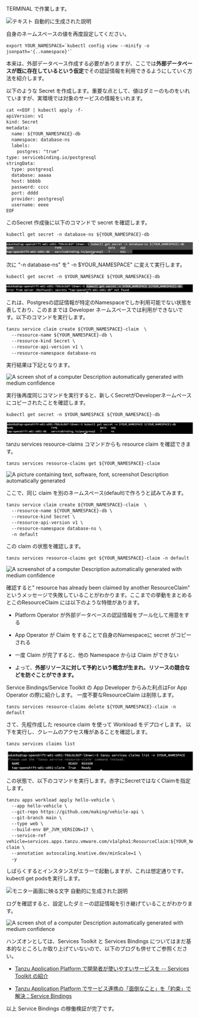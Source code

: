 

TERMINAL で作業します。

![テキスト
自動的に生成された説明](../media/image2.png)

自身のネームスペースの値を再度設定してください。

```execute
export YOUR_NAMESPACE=`kubectl config view --minify -o jsonpath='{..namespace}'`
```

本来は、外部データベース作成する必要がありますが、ここでは**外部データベースが既に存在しているという仮定**でその認証情報を利用できるようにしていく方法を紹介します。

以下のような Secret
を作成します。重要な点として、値はダミーのものをいれていますが、実環境では対象のサービスの情報をいれます。

```execute
cat <<EOF | kubectl apply -f-
apiVersion: v1
kind: Secret
metadata:
  name: ${YOUR_NAMESPACE}-db
  namespace: database-ns
  labels:
    postgres: "true"
type: servicebinding.io/postgresql
stringData:
  type: postgresql
  database: aaaaa
  host: bbbbb
  password: cccc
  port: dddd
  provider: postgresql
  username: eeee
EOF
```

このSecret 作成後に以下のコマンドで secret を確認します。

```execute
kubectl get secret -n database-ns ${YOUR_NAMESPACE}-db
```

![](../media/image14.png)

次に "-n database-ns" を" -n \$YOUR_NAMESPACE" に変えて実行します。

```execute
kubectl get secret -n $YOUR_NAMESPACE ${YOUR_NAMESPACE}-db
```

![](../media/image15.png)

これは、Postgresの認証情報が特定のNamespaceでしか利用可能でない状態を表しており、このままでは
Developer
ネームスペースでは利用ができないです。以下のコマンドを実行します。

```execute
tanzu service claim create ${YOUR_NAMESPACE}-claim  \
  --resource-name ${YOUR_NAMESPACE}-db \
  --resource-kind Secret \
  --resource-api-version v1 \
  --resource-namespace database-ns　
```


実行結果は下記となります。

![A screen shot of a computer Description automatically generated with
medium confidence](../media/image16.png)

実行後再度同じコマンドを実行すると、新しくSecretがDeveloperネームペースにコピーされたことを確認します。

```execute
kubectl get secret -n $YOUR_NAMESPACE ${YOUR_NAMESPACE}-db
```

![](../media/image17.png)

tanzu services resource-claims コマンドからも resource claim
を確認できます。

```execute
tanzu services resource-claims get ${YOUR_NAMESPACE}-claim  
```


![A picture containing text, software, font, screenshot Description
automatically
generated](../media/image18.png)

ここで、同じ claim を別のネームスペース(default)で作ろうと試みてみます。

```execute
tanzu service claim create ${YOUR_NAMESPACE}-claim  \
  --resource-name ${YOUR_NAMESPACE}-db \
  --resource-kind Secret \
  --resource-api-version v1 \
  --resource-namespace database-ns \
  -n default
```


この claim の状態を確認します。
```execute
tanzu services resource-claims get ${YOUR_NAMESPACE}-claim -n default
```


![A screenshot of a computer Description automatically generated with
medium confidence](../media/image19.png)

確認すると" resource has already been claimed by another ResourceClaim"
というメッセージで失敗していることがわかります。ここまでの挙動をまとめるとこのResourceClaim
には以下のような特徴があります。

-   Platform Operator
    が外部データベースの認証情報をプール化して用意をする

-   App Operator が Claim をすることで自身のNamespaceに secret
    がコピーされる

-   一度 Claim が完了すると、他の Namespace からは Claim ができない

-   よって、**外部リソースに対して予約という概念が生まれ、リソースの競合などを防ぐことができます。**

Service Bindings/Service Toolkit の App Developer からみた利点はFor App
Operator の際に紹介します。
一度不要なResourceClaim は削除します。

```execute
tanzu services resource-claims delete ${YOUR_NAMESPACE}-claim -n default
```

さて、先程作成した resource claim を使って Workload をデプロイします。
以下を実行し、クレームのアクセス権があることを確認します。

```execute
tanzu services claims list
```


![](../media/image20.png)

この状態で、以下のコマンドを実行します。赤字にSecretではなくClaimを指定します。

```execute
tanzu apps workload apply hello-vehicle \
  --app hello-vehicle \
  --git-repo https://github.com/making/vehicle-api \
  --git-branch main \
  --type web \
  --build-env BP_JVM_VERSION=17 \
  --service-ref vehicle=services.apps.tanzu.vmware.com/v1alpha1:ResourceClaim:${YOUR_NAMESPACE}-claim \
  --annotation autoscaling.knative.dev/minScale=1 \
  -y
```


しばらくするとインスタンスがエラーで起動しますが、これは想定通りです。kubectl
get podsを実行します。

![モニター画面に映る文字
自動的に生成された説明](../media/image21.png)

ログを確認すると、設定したダミーの認証情報を引き継げていることがわかります。

![A screen shot of a computer Description automatically generated with
medium confidence](../media/image22.png)

ハンズオンとしては、Services Toolkit と Services Bindings
についてはまだ基本的なところしか取り上げていないので、以下のブログも併せてご参照ください。

-   [Tanzu Application Platform で開発者が使いやすいサービスを --
    Services Toolkit
    の紹介](https://blogs.vmware.com/vmware-japan/2022/07/services-tookit-for-easy-service.html)

-   [Tanzu Application Platform
    でサービス連携の「面倒なこと」を「約束」で解決：Service
    Bindings](https://blogs.vmware.com/vmware-japan/2022/04/tanzu-application-platform-simplify-service-bindings-with-contracts.html)

以上 Service Bindings の稼働検証が完了です。
